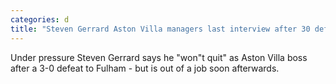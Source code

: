 ```yaml
---
categories: d
title: "Steven Gerrard Aston Villa managers last interview after 30 defeat at Fulham"
---
```

Under pressure Steven Gerrard says he "won"t quit" as Aston Villa boss after a 3-0 defeat to Fulham - but is out of a job soon afterwards.